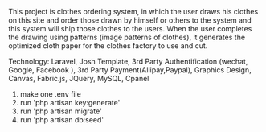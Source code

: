 This project is clothes ordering system, in which the user draws his clothes on this site and order those drawn by himself or others to the system and this system will ship those clothes to the users. When the user completes the drawing using patterns (image patterns of clothes), it generates the optimized cloth paper for the clothes factory to use and cut.

Technology: Laravel, Josh Template, 3rd Party Authentification (wechat, Google, Facebook ), 3rd Party Payment(Allipay,Paypal), Graphics Design, Canvas, Fabric.js, JQuery, MySQL, Cpanel

1. make one .env file
2. run 'php artisan key:generate'
3. run 'php artisan migrate'
4. run 'php artisan db:seed'
